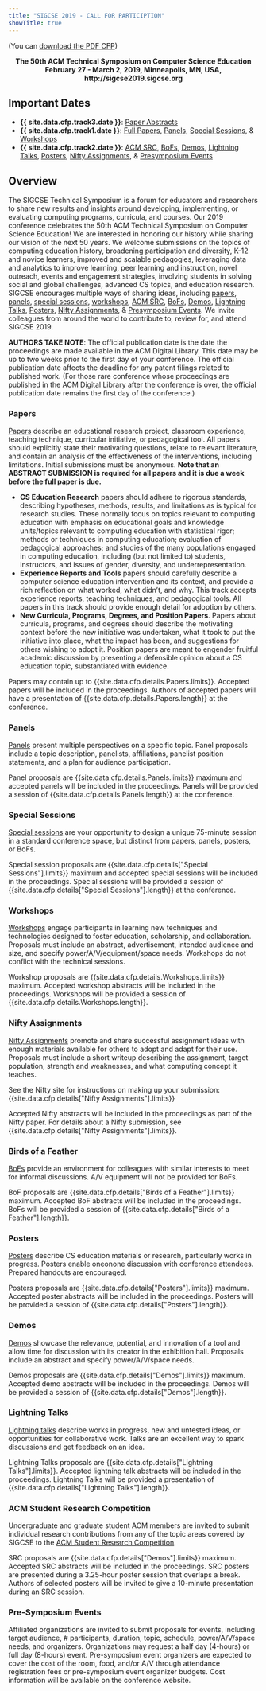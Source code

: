 ```yaml
---
title: "SIGCSE 2019 - CALL FOR PARTICIPTION"
showTitle: true
---
```


(You can <a href = "{{ '/docs/SIGCSE_2019_CFP.pdf' | prepend: site.baseurl }}">download the PDF CFP</a>)

<div align="center"><strong>The 50th ACM Technical Symposium on Computer Science Education</strong></div>
<div align="center"><strong>February 27 - March 2, 2019, Minneapolis, MN, USA, http://sigcse2019.sigcse.org</strong></div>

## Important Dates

* **{{ site.data.cfp.track3.date }}**: [Paper Abstracts](#papers)
* **{{ site.data.cfp.track1.date }}**: [Full Papers](#papers), [Panels](#panels), [Special Sessions](#special-sessions), & [Workshops](#workshops)
* **{{ site.data.cfp.track2.date }}**: [ACM SRC](#acm-student-research-competition), [BoFs](#birds-of-a-feather), [Demos](#demos), [Lightning Talks](#lightning-talks), [Posters](#posters), [Nifty Assignments](#nifty-assignments), & [Pre­symposium Events](#pre-symposium-events)
  
## Overview

The SIGCSE Technical Symposium is a forum for educators and researchers to share new results and insights around developing, implementing, or evaluating computing programs, curricula, and courses. Our 2019 conference celebrates the 50th ACM Technical Symposium on Computer Science Education! We are interested in honoring our history while sharing our vision of the next 50 years. We welcome submissions on the topics of computing education history, broadening participation and diversity, K-12 and novice learners, improved and scalable pedagogies, leveraging data and analytics to improve learning, peer learning and instruction, novel outreach, events and engagement strategies, involving students in solving social and global challenges, advanced CS topics, and education research. SIGCSE encourages multiple ways of sharing ideas, including [papers](#papers), [panels](#panels), [special sessions](#special-sessions), [workshops](#workshops), [ACM SRC](#acm-student-research-competition), [BoFs](#birds-of-a-feather), [Demos](#demos), [Lightning Talks](#lightning-talks), [Posters](#posters), [Nifty Assignments](#nifty-assignments), & [Pre­symposium Events](#pre-symposium-events). We invite colleagues from around the world to contribute to, review for, and attend SIGCSE 2019. 

**AUTHORS TAKE NOTE**: The official publication date is the date the proceedings are made available in the ACM Digital Library.  This date may be up to two weeks prior to the first day of your conference.  The official publication date affects the deadline for any patent filings related to published work.  (For those rare conference whose proceedings are published in the ACM Digital Library after the conference is over, the official publication date remains the first day of the conference.)

### Papers
 
[Papers](../authors/papers.html) describe an educational research project, classroom experience, teaching technique, curricular initiative, or pedagogical tool. All papers should explicitly state their motivating questions, relate to relevant literature, and contain an analysis of the effectiveness of the interventions, including limitations. Initial submissions must be anonymous. **Note that an ABSTRACT SUBMISSION is required for all papers and it is due a week before the full paper is due.**

  * **CS Education Research** papers should adhere to rigorous standards, describing hypotheses, methods, results, and limitations as is typical for research studies. These normally focus on topics relevant to computing education with emphasis on educational goals and knowledge units/topics relevant to computing education with statistical rigor; methods or techniques in computing education; evaluation of pedagogical approaches; and studies of the many populations engaged in computing education, including (but not limited to) students, instructors, and issues of gender, diversity, and underrepresentation. 
  * **Experience Reports and Tools** papers should carefully describe a computer science education intervention and its context, and provide a rich reflection on what worked, what didn’t, and why. This track accepts experience reports, teaching techniques, and pedagogical tools. All papers in this track should provide enough detail for adoption by others. 
  * **New Curricula, Programs, Degrees, and Position Papers**. Papers about curricula, programs, and degrees should describe the motivating context before the new initiative was undertaken, what it took to put the initiative into place, what the impact has been, and suggestions for others wishing to adopt it. Position papers are meant to engender fruitful academic discussion by presenting a defensible opinion about a CS education topic, substantiated with evidence.

Papers may contain up to {{site.data.cfp.details.Papers.limits}}.  Accepted papers will be included in the proceedings.  Authors of accepted papers will have a presentation of {{site.data.cfp.details.Papers.length}} at the conference.

### Panels

[Panels](../authors/panels.html) present multiple perspectives on a specific topic. Panel proposals include a topic description, panelists, affiliations, panelist position statements, and a plan for audience participation.

Panel proposals are {{site.data.cfp.details.Panels.limits}} maximum and accepted panels will be included in the proceedings.  Panels will be provided a session of {{site.data.cfp.details.Panels.length}} at the conference.

### Special Sessions

[Special sessions](../authors/specialsessions.html) are your opportunity to design a unique 75­-minute session in a standard conference space, but distinct from papers, panels, posters, or BoFs.

Special session proposals are {{site.data.cfp.details["Special Sessions"].limits}} maximum and accepted special sessions will be included in the proceedings.  Special sessions will be provided a session of {{site.data.cfp.details["Special Sessions"].length}} at the conference.

### Workshops

[Workshops](../authors/workshops.html) engage participants in learning new techniques and technologies designed to foster education, scholarship, and collaboration. Proposals must include an abstract, advertisement, intended audience and size, and specify power/A/V/equipment/space needs. Workshops do not conflict with the technical sessions.

Workshop proposals are {{site.data.cfp.details.Workshops.limits}} maximum.  Accepted workshop abstracts will be included in the proceedings.  Workshops will be provided a session of {{site.data.cfp.details.Workshops.length}}.

### Nifty Assignments

[Nifty Assignments](../authors/nifty.html) promote and share successful assignment ideas with enough materials available for others to adopt and adapt for their use. Proposals must include a short writeup describing the assignment, target population, strength and weaknesses, and what computing concept it teaches.

See the Nifty site for instructions on making up your submission: {{site.data.cfp.details["Nifty Assignments"].limits}}

Accepted Nifty abstracts will be included in the proceedings as part of the Nifty paper.  For details about a Nifty submission, see {{site.data.cfp.details["Nifty Assignments"].limits}}.

### Birds of a Feather

[BoFs](../authors/bofs.html) provide an environment for colleagues with similar
interests to meet for informal discussions. A/V equipment will not be provided for BoFs.

BoF proposals are {{site.data.cfp.details["Birds of a Feather"].limits}} maximum.  Accepted BoF abstracts will be included in the proceedings.  BoFs will be provided a session of {{site.data.cfp.details["Birds of a Feather"].length}}.

### Posters

[Posters](../authors/posters.html) describe CS education materials or research, particularly works in progress.
Posters enable one­on­one discussion with conference attendees. Prepared handouts are encouraged.

Posters proposals are {{site.data.cfp.details["Posters"].limits}} maximum.  Accepted poster abstracts will be included in the proceedings.  Posters will be provided a session of {{site.data.cfp.details["Posters"].length}}.

### Demos

[Demos](../authors/demos.html) showcase the relevance, potential, and innovation of a tool and allow time for
discussion with its creator in the exhibition hall. Proposals include an abstract and specify power/A/V/space needs.

Demos proposals are {{site.data.cfp.details["Demos"].limits}} maximum.  Accepted demo abstracts will be included in the proceedings.  Demos will be provided a session of {{site.data.cfp.details["Demos"].length}}.


### Lightning Talks

[Lightning talks](../authors/lightningtalks.html) describe works in progress, new and untested ideas, or
opportunities for collaborative work. Talks are an excellent way to spark discussions and get feedback on an idea.

Lightning Talks proposals are {{site.data.cfp.details["Lightning Talks"].limits}}.  Accepted lightning talk abstracts will be included in the proceedings.  Lightning Talks will be provided a presentation of {{site.data.cfp.details["Lightning Talks"].length}}.

### ACM Student Research Competition

Undergraduate and graduate student
ACM members are invited to submit individual research contributions from any of the topic areas covered by SIGCSE to the  [ACM Student Research Competition](../authors/src.html).

SRC proposals are {{site.data.cfp.details["Demos"].limits}} maximum.  Accepted SRC abstracts will be included in the proceedings.  SRC posters are presented during a 3.25-hour poster session that overlaps a break. Authors of selected posters will be invited to give a 10-minute presentation during an SRC session.

### Pre-Symposium Events

Affiliated organizations are invited to submit proposals for events, including target audience, # participants, duration, topic, schedule, power/A/V/space needs, and organizers.  Organizations may request a half day (4-hours) or full day (8-hours) event.  Pre-symposium event organizers are expected to cover the cost of the room, food, and/or A/V through attendance registration fees or pre-symposium event organizer budgets. Cost information will be available on the conference website.
